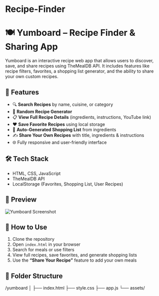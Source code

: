 # Recipe-Finder
# 🍽️ Yumboard – Recipe Finder & Sharing App  


Yumboard is an interactive recipe web app that allows users to discover, save, and share recipes using TheMealDB API. It includes features like recipe filters, favorites, a shopping list generator, and the ability to share your own custom recipes.

## 🔧 Features
- 🔍 **Search Recipes** by name, cuisine, or category
- 🎲 **Random Recipe Generator**
- 📋 **View Full Recipe Details** (ingredients, instructions, YouTube link)
- ❤️ **Save Favorite Recipes** using local storage
- 🛒 **Auto-Generated Shopping List** from ingredients
- ✍️ **Share Your Own Recipes** with title, ingredients & instructions
- 🌐 Fully responsive and user-friendly interface

## 🛠️ Tech Stack
- HTML, CSS, JavaScript
- TheMealDB API
- LocalStorage (Favorites, Shopping List, User Recipes)

## 📸 Preview
![Yumboard Screenshot](![12](https://github.com/user-attachments/assets/06aadea1-2366-4aa6-808b-26dca0ce3255)
)

## 🚀 How to Use
1. Clone the repository
2. Open `index.html` in your browser
3. Search for meals or use filters
4. View full recipes, save favorites, and generate shopping lists
5. Use the **“Share Your Recipe”** feature to add your own meals

## 📁 Folder Structure
/yumboard
│
├── index.html
├── style.css
├── app.js
└── assets/
